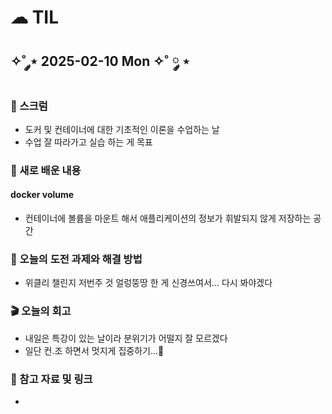 # ☁︎ TIL

## ✧˚ ༘⋆ 2025-02-10 Mon ✧˚ ༘ ⋆

### 💬 스크럼
- 도커 및 컨테이너에 대한 기초적인 이론을 수업하는 날
- 수업 잘 따라가고 실습 하는 게 목표

### 🖤 새로 배운 내용
#### docker volume
- 컨테이너에 볼륨을 마운트 해서 애플리케이션의 정보가 휘발되지 않게 저장하는 공간

### 🏁 오늘의 도전 과제와 해결 방법
- 위클리 챌린지 저번주 것 얼렁뚱땅 한 게 신경쓰여서... 다시 봐야겠다

### 🎬 오늘의 회고
- 내일은 특강이 있는 날이라 분위기가 어떨지 잘 모르겠다
- 일단 컨.조 하면서 멋지게 집중하기...🌺

### 👀 참고 자료 및 링크
- 